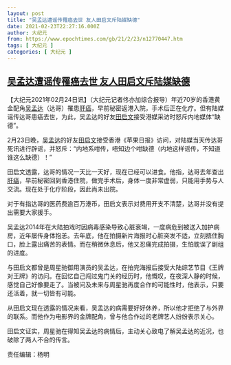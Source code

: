 ```yaml
---
layout: post
title: "吴孟达遭谣传罹癌去世 友人田启文斥陆媒缺德"
date: 2021-02-23T22:27:16.000Z
author: 大纪元
from: https://www.epochtimes.com/gb/21/2/23/n12770447.htm
tags: [ 大纪元 ]
categories: [ 大纪元 ]
---
```

<!--1614119236000-->
[吴孟达遭谣传罹癌去世 友人田启文斥陆媒缺德](https://www.epochtimes.com/gb/21/2/23/n12770447.htm)
------

<div>
<p>【大纪元2021年02月24日讯】（大纪元记者佟亦加综合报导）年近70岁的香港黄金配角<a href="https://www.epochtimes.com/gb/tag/%E5%90%B4%E5%AD%9F%E8%BE%BE.html">吴孟达</a>（达哥）罹患<a href="https://www.epochtimes.com/gb/tag/%E8%82%9D%E7%99%8C.html">肝癌</a>，早前秘密返港入院，手术后正在化疗。但有陆媒谣传达哥患癌去世，为此，吴孟达的好友<a href="https://www.epochtimes.com/gb/tag/%E7%94%B0%E5%90%AF%E6%96%87.html">田启文</a>接受港媒采访时怒斥内地媒体“缺德”。</p><p>2月23日晚，<a href="https://www.epochtimes.com/gb/tag/%E5%90%B4%E5%AD%9F%E8%BE%BE.html">吴孟达</a>的好友<a href="https://www.epochtimes.com/gb/tag/%E7%94%B0%E5%90%AF%E6%96%87.html">田启文</a>接受香港《苹果日报》访问，对陆媒当天传达哥死讯进行辟谣，并怒斥：“内地系咁传，唔知边个咁缺德（内地这样谣传，不知道谁这么缺德）！”</p><p>田启文透露，达哥的情况一天比一天好，现在已经可以进食。他指，达哥去年查出<a href="https://www.epochtimes.com/gb/tag/%E8%82%9D%E7%99%8C.html">肝癌</a>，早前秘密回到香港住院，做完手术后，身体一度非常虚弱，只能用手势与人交流。现在处于化疗阶段，因此尚未出院。</p><p>对于有指达哥的医药费逾百万港币，田启文表示对费用开支不清楚，达哥并没有提出需要大家援手。</p><p>吴孟达2014年在大陆拍戏时因病毒感染导致心脏衰竭，一度病危到被送入加护病房，近年屡传身体抱恙。去年底，他在拍摄新片海报时心脏突发不适，立刻捂住胸口，脸上露出痛苦的表情。而在稍微休息后，他又忍痛完成拍摄，生怕耽误了剧组的进度。</p><p>与田启文都曾是周星驰御用演员的吴孟达，在拍完海报后接受大陆综艺节目《王牌对王牌》的访问。在回忆自己闯过鬼门关的经历时，他慨叹，在夜深人静的时候，感觉自己好像要走了。当被问及未来与周星驰再度合作的可能性时，他表示，只要还活着，就一切皆有可能。</p><p>从田启文现在透露的情况来看，吴孟达的病需要好好休养，所以他才拒绝了与外界的联系。而他作为电影界的金牌配角，曾与他合作过的老牌艺人纷纷表示关心。</p><p>田启文证实，周星驰在得知吴孟达的病情后，主动关心致电了解吴孟达的近况，也破除了两人不合的传言。</p><p>责任编辑：杨明</p>
</div>
